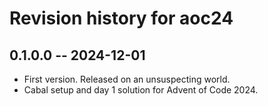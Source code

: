 # Revision history for aoc24

## 0.1.0.0 -- 2024-12-01

* First version. Released on an unsuspecting world.
* Cabal setup and day 1 solution for Advent of Code 2024.
